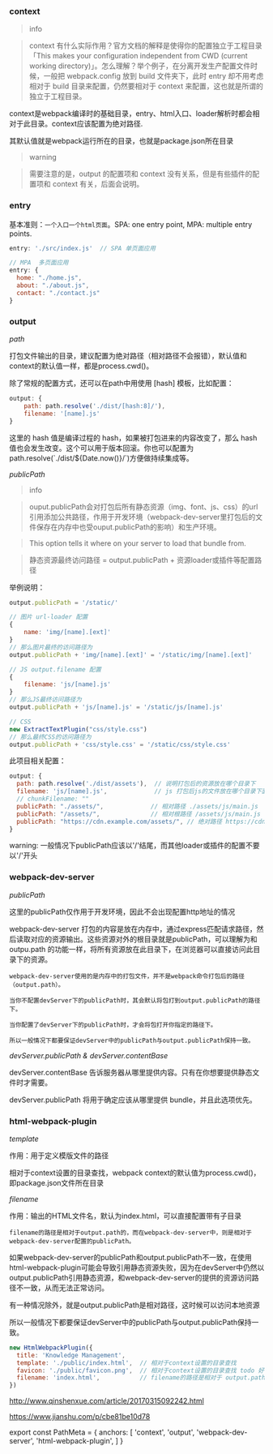 ### context
> info

> context 有什么实际作用？官方文档的解释是使得你的配置独立于工程目录 「This makes your configuration independent from CWD (current working directory)」。怎么理解？举个例子，在分离开发生产配置文件时候，一般把 webpack.config 放到 build 文件夹下，此时 entry 却不用考虑相对于 build 目录来配置，仍然要相对于 context 来配置，这也就是所谓的独立于工程目录。

context是webpack编译时的基础目录，entry、html入口、loader解析时都会相对于此目录。context应该配置为绝对路径.

其默认值就是webpack运行所在的目录，也就是package.json所在目录

> warning

> 需要注意的是，output 的配置项和 context 没有关系，但是有些插件的配置项和 context 有关，后面会说明。

### entry
基本准则：`一个入口一个html页面`。SPA: one entry point, MPA: multiple entry points.
```js
entry: './src/index.js'  // SPA 单页面应用

// MPA  多页面应用
entry: {   
  home: "./home.js",
  about: "./about.js",
  contact: "./contact.js"
}
```

### output 
_path_

打包文件输出的目录，建议配置为绝对路径（相对路径不会报错），默认值和context的默认值一样，都是process.cwd()。

除了常规的配置方式，还可以在path中用使用 [hash] 模板，比如配置：

```js
output: {
    path: path.resolve('./dist/[hash:8]/'),
    filename: '[name].js'
}
```

这里的 hash 值是编译过程的 hash，如果被打包进来的内容改变了，那么 hash 值也会发生改变。这个可以用于版本回滚。你也可以配置为path.resolve(\`./dist/${Date.now()}/\`)方便做持续集成等。

_publicPath_

> info

> ouput.publicPath会对打包后所有静态资源（img、font、js、css）的url引用添加公共路径，作用于开发环境（webpack-dev-server里打包后的文件保存在内存中也受ouput.publicPath的影响）和生产环境。

> This option tells it where on your server to load that bundle from.

> 静态资源最终访问路径 = output.publicPath + 资源loader或插件等配置路径

举例说明：
```js
output.publicPath = '/static/'

// 图片 url-loader 配置
{
    name: 'img/[name].[ext]'
}
// 那么图片最终的访问路径为
output.publicPath + 'img/[name].[ext]' = '/static/img/[name].[ext]'

// JS output.filename 配置
{
    filename: 'js/[name].js'
}
// 那么JS最终访问路径为 
output.publicPath + 'js/[name].js' = '/static/js/[name].js'

// CSS 
new ExtractTextPlugin("css/style.css")
// 那么最终CSS的访问路径为
output.publicPath + 'css/style.css' = '/static/css/style.css'
```

此项目相关配置：
``` js
output: {
  path: path.resolve('./dist/assets'),  // 说明打包后的资源放在哪个目录下
  filename: 'js/[name].js',             // js 打包后js的文件放在哪个目录下面  [name].js 打包后的js文件的文件名
  // chunkFilename: ""
  publicPath: "./assets/",             // 相对路径 ./assets/js/main.js  
  publicPath: "/assets/",              // 相对根路径 /assets/js/main.js  
  publicPath: "https://cdn.example.com/assets/", // 绝对路径 https://cdn.example.com/assets/js/main.js
}
```

warning: 一般情况下publicPath应该以'/'结尾，而其他loader或插件的配置不要以'/'开头

### webpack-dev-server

_publicPath_

这里的publicPath仅作用于开发环境，因此不会出现配置http地址的情况

webpack-dev-server 打包的内容是放在内存中，通过express匹配请求路径，然后读取对应的资源输出。这些资源对外的根目录就是publicPath，可以理解为和 outpu.path 的功能一样，将所有资源放在此目录下，在浏览器可以直接访问此目录下的资源。
 
`webpack-dev-server使用的是内存中的打包文件，并不是webpack命令打包后的路径（output.path）。`

`当你不配置devServer下的publicPath时，其会默认将包打到output.publicPath的路径下。`

`当你配置了devServer下的publicPath时，才会将包打开你指定的路径下。`

`所以一般情况下都要保证devServer中的publicPath与output.publicPath保持一致。`

_devServer.publicPath & devServer.contentBase_

devServer.contentBase 告诉服务器从哪里提供内容。只有在你想要提供静态文件时才需要。

devServer.publicPath 将用于确定应该从哪里提供 bundle，并且此选项优先。

### html-webpack-plugin

_template_

作用：用于定义模版文件的路径

相对于context设置的目录查找，webpack context的默认值为process.cwd()，即package.json文件所在目录

_filename_

作用：输出的HTML文件名，默认为index.html，可以直接配置带有子目录

`filename的路径是相对于output.path的，而在webpack-dev-server中，则是相对于webpack-dev-server配置的publicPath。`

如果webpack-dev-server的publicPath和output.publicPath不一致，在使用html-webpack-plugin可能会导致引用静态资源失败，因为在devServer中仍然以output.publicPath引用静态资源，和webpack-dev-server的提供的资源访问路径不一致，从而无法正常访问。

有一种情况除外，就是output.publicPath是相对路径，这时候可以访问本地资源

所以一般情况下都要保证devServer中的publicPath与output.publicPath保持一致。

``` js
new HtmlWebpackPlugin({
  title: 'Knowledge Management',
  template: './public/index.html',  // 相对于context设置的目录查找
  favicon: './public/favicon.png',  // 相对于context设置的目录查找 todo 好像只能用png格式的？
  filename: 'index.html',           // filename的路径是相对于 output.path，在 webpack-dev-server 中，则相对于 webpack-dev-server 配置的 publicPath。
})
```

http://www.qinshenxue.com/article/20170315092242.html

https://www.jianshu.com/p/cbe81be10d78

export const PathMeta = {
  anchors: [
    'context',
    'output',
    'webpack-dev-server',
    'html-webpack-plugin',
  ]
}